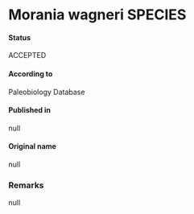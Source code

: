 # Morania wagneri SPECIES

#### Status
ACCEPTED

#### According to
Paleobiology Database

#### Published in
null

#### Original name
null

### Remarks
null